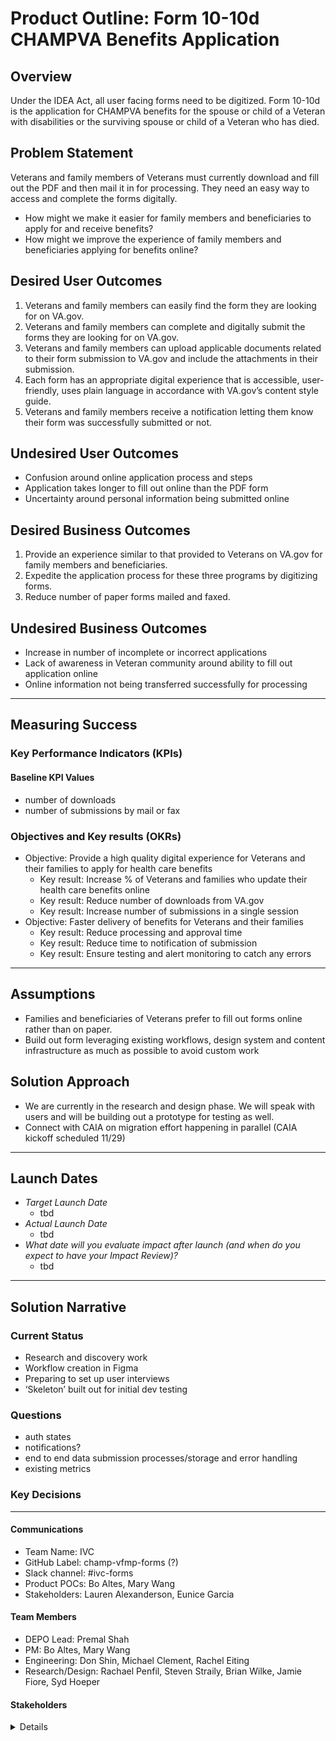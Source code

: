# Product Outline: Form 10-10d CHAMPVA Benefits Application

## Overview
Under the IDEA Act, all user facing forms need to be digitized. Form 10-10d is the application for CHAMPVA benefits for the spouse or child of a Veteran with disabilities or the surviving spouse or child of a Veteran who has died. 

## Problem Statement
Veterans and family members of Veterans must currently download and fill out the PDF and then mail it in for processing. They need an easy way to access and complete the forms digitally.

- How might we make it easier for family members and beneficiaries to apply for and receive benefits?
- How might we improve the experience of family members and beneficiaries applying for benefits online?

 
## Desired User Outcomes

1. Veterans and family members can easily find the form they are looking for on VA.gov. 
2. Veterans and family members can complete and digitally submit the forms they are looking for on VA.gov. 
3. Veterans and family members can upload applicable documents related to their form submission to VA.gov and include the attachments in their submission. 
4. Each form has an appropriate digital experience that is accessible, user-friendly, uses plain language in accordance with VA.gov’s content style guide.
5. Veterans and family members receive a notification letting them know their form was successfully submitted or not. 

## Undesired User Outcomes
- Confusion around online application process and steps
- Application takes longer to fill out online than the PDF form
- Uncertainty around personal information being submitted online


## Desired Business Outcomes

1. Provide an experience similar to that provided to Veterans on VA.gov for family members and beneficiaries. 
2. Expedite the application process for these three programs by digitizing forms. 
3. Reduce number of paper forms mailed and faxed. 

## Undesired Business Outcomes

- Increase in number of incomplete or incorrect applications
- Lack of awareness in Veteran community around ability to fill out application online
- Online information not being transferred successfully for processing


---
## Measuring Success


### Key Performance Indicators (KPIs)

#### Baseline KPI Values

- number of downloads
- number of submissions by mail or fax

### Objectives and Key results (OKRs)

- Objective: Provide a high quality digital experience for Veterans and their families to apply for health care benefits 
  - Key result: Increase % of Veterans and families who update their health care benefits online
  - Key result: Reduce number of downloads from VA.gov
  - Key result: Increase number of submissions in a single session
- Objective: Faster delivery of benefits for Veterans and their families
  - Key result: Reduce processing and approval time 
  - Key result: Reduce time to notification of submission
  - Key result: Ensure testing and alert monitoring to catch any errors


---

## Assumptions
- Families and beneficiaries of Veterans prefer to fill out forms online rather than on paper.
- Build out form leveraging existing workflows, design system and content infrastructure as much as possible to avoid custom work


## Solution Approach
- We are currently in the research and design phase. We will speak with users and will be building out a prototype for testing as well.
- Connect with CAIA on migration effort happening in parallel (CAIA kickoff scheduled 11/29)

--- 

## Launch Dates
- *Target Launch Date*
  - tbd
- *Actual Launch Date* 
  - tbd
- *What date will you evaluate impact after launch (and when do you expect to have your Impact Review)?*
  - tbd

---

## Solution Narrative

### Current Status
- Research and discovery work 
- Workflow creation in Figma
- Preparing to set up user interviews
- ‘Skeleton’ built out for initial dev testing

### Questions

- auth states
- notifications?
- end to end data submission processes/storage and error handling
- existing metrics
  
  
### Key Decisions

---

#### Communications


- Team Name: IVC
- GitHub Label: champ-vfmp-forms (?)
- Slack channel: #ivc-forms
- Product POCs: Bo Altes, Mary Wang
- Stakeholders: Lauren Alexanderson, Eunice Garcia


#### Team Members

 
- DEPO Lead: Premal Shah
 - PM: Bo Altes, Mary Wang
 - Engineering: Don Shin, Michael Clement, Rachel Eiting
 - Research/Design: Rachael Penfil, Steven Straily, Brian Wilke, Jamie Fiore, Syd Hoeper
 
 


#### Stakeholders

<details>
 
_What offices/departments are critical to make this initiative successful?_
 
</details>

